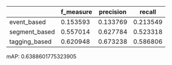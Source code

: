 |               |   f_measure |   precision |   recall |
|---------------|-------------|-------------|----------|
| event_based   |    0.153593 |    0.133769 | 0.213549 |
| segment_based |    0.557014 |    0.627784 | 0.523318 |
| tagging_based |    0.620948 |    0.673238 | 0.586806 |
mAP: 0.6388601775323905
